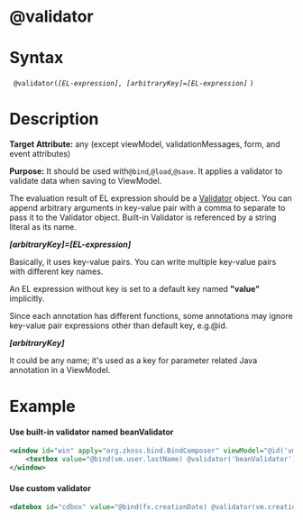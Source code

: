 # @validator

Syntax
======

` @validator(`*`[EL-expression], [arbitraryKey]=[EL-expression]`* `) `

Description
===========

**Target Attribute:** any (except viewModel, validationMessages, form, and event attributes)

**Purpose:** It should be used with`@bind`,`@load`,`@save`. It applies a validator to validate data when saving to ViewModel.

The evaluation result of EL expression should be a [Validator](http://www.zkoss.org/javadoc/latest/zk/org/zkoss/bind/Validator.html) object. You can append arbitrary arguments in key-value pair with a comma to separate to pass it to the Validator object. Built-in Validator is referenced by a string literal as its name.

***[arbitraryKey]=[EL-expression]***

Basically, it uses key-value pairs. You can write multiple key-value pairs with different key names.

An EL expression without key is set to a default key named **"value"** implicitly.

Since each annotation has different functions, some annotations may ignore key-value pair expressions other than default key, e.g.@id.

***[arbitraryKey]***

It could be any name; it's used as a key for parameter related Java annotation in a ViewModel.

Example
=======

#### Use built-in validator named beanValidator
```xml
<window id="win" apply="org.zkoss.bind.BindComposer" viewModel="@id('vm') @init(foo.MyViewModel)">
    <textbox value="@bind(vm.user.lastName) @validator('beanValidator')"/>
</window>
```

#### Use custom validator
```xml
<datebox id="cdbox" value="@bind(fx.creationDate) @validator(vm.creationDateValidator)"/>
```
